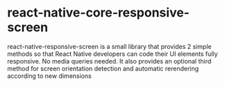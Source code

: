 # react-native-core-responsive-screen
react-native-responsive-screen is a small library that provides 2 simple methods so that React Native developers can code their UI elements fully responsive. No media queries needed.  It also provides an optional third method for screen orientation detection and automatic rerendering according to new dimensions
